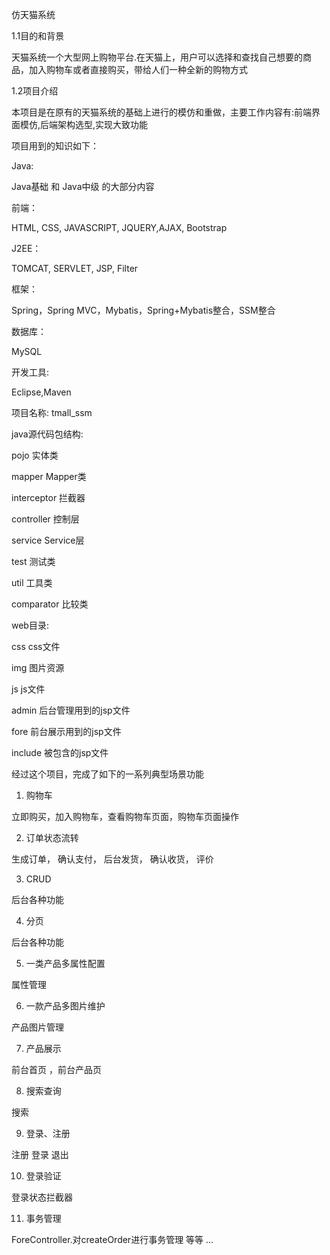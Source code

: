 仿天猫系统

1.1目的和背景

天猫系统一个大型网上购物平台.在天猫上，用户可以选择和查找自己想要的商品，加入购物车或者直接购买，带给人们一种全新的购物方式
  
1.2项目介绍

本项目是在原有的天猫系统的基础上进行的模仿和重做，主要工作内容有:前端界面模仿,后端架构选型,实现大致功能

项目用到的知识如下：

Java:

Java基础 和 Java中级 的大部分内容

前端：

HTML, CSS, JAVASCRIPT, JQUERY,AJAX, Bootstrap

J2EE：

TOMCAT, SERVLET, JSP, Filter

框架：

Spring，Spring MVC，Mybatis，Spring+Mybatis整合，SSM整合

数据库：

MySQL

开发工具:

Eclipse,Maven

项目名称: tmall_ssm

java源代码包结构:

pojo 实体类

mapper Mapper类

interceptor 拦截器

controller 控制层

service Service层

test 测试类

util 工具类

comparator 比较类

web目录:

css css文件

img 图片资源

js js文件

admin 后台管理用到的jsp文件

fore 前台展示用到的jsp文件

include 被包含的jsp文件
 
经过这个项目，完成了如下的一系列典型场景功能

1. 购物车

立即购买，加入购物车，查看购物车页面，购物车页面操作

2. 订单状态流转

生成订单， 确认支付， 后台发货， 确认收货， 评价

3. CRUD 

后台各种功能

4. 分页

后台各种功能

5. 一类产品多属性配置

属性管理

6. 一款产品多图片维护

产品图片管理

7. 产品展示

前台首页 ，前台产品页

8. 搜索查询

搜索

9. 登录、注册

注册 登录 退出

10. 登录验证

登录状态拦截器

11. 事务管理

ForeController.对createOrder进行事务管理
等等 …
